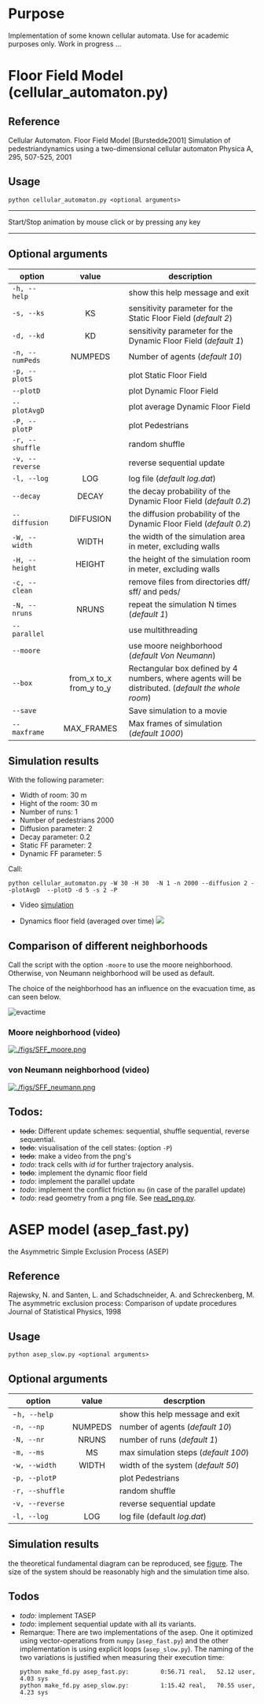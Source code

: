 # Purpose

Implementation of some known cellular automata. Use for academic purposes only.
Work in progress ...


# Floor Field Model (cellular_automaton.py)

## Reference

Cellular Automaton. Floor Field Model [Burstedde2001] Simulation of
pedestriandynamics using a two-dimensional cellular automaton Physica A, 295,
507-525, 2001

## Usage

```
python cellular_automaton.py <optional arguments>
```
---                                                                                                                                                          
Start/Stop animation by mouse click or by pressing any key                                                                                         

--- 

## Optional arguments

| option          |  value                   | description                                                                    |
|-----------------|:------------------------:|------------------------------------------------------------------------------ |
|`-h, --help`     |                          | show this help message and exit                                               |
|  `-s, --ks`     | KS                       | sensitivity parameter for the Static Floor Field (*default 2*)                |
|  `-d, --kd`     | KD                       | sensitivity parameter for the Dynamic Floor Field (*default 1*)               |
|  `-n, --numPeds`| NUMPEDS                  | Number of agents (*default 10*)                                               |
|  `-p, --plotS`  |                          | plot Static Floor Field                                                       |
|  `--plotD`      |                          | plot Dynamic Floor Field                                                      |
|  `--plotAvgD`   |                          | plot average Dynamic Floor Field                                              |
|  `-P, --plotP`  |                          | plot Pedestrians                                                              |
|  `-r, --shuffle`|                          | random shuffle                                                                |
|  `-v, --reverse`|                          | reverse sequential update                                                     |
|  `-l, --log`    |  LOG                     | log file (*default log.dat*)                                                  |
|  `--decay`      |  DECAY                   | the decay probability of the Dynamic Floor Field (*default 0.2*)              |
|  `--diffusion`  |  DIFFUSION               | the diffusion probability of the Dynamic Floor Field (*default 0.2*)          |
|  `-W, --width`  |  WIDTH                   | the width of the simulation area in meter, excluding walls                    |
|  `-H, --height` | HEIGHT                   | the height of the simulation room in meter, excluding walls                   |
|  `-c, --clean`  |                          | remove files from directories dff/ sff/ and peds/                             |
|  `-N, --nruns`  |  NRUNS                   | repeat the simulation N times (*default 1*)                                   |
|  `--parallel`   |                          | use multithreading                                                            |
|  `--moore`      |                          | use moore neighborhood (*default Von Neumann*)                                |
|  `--box`        |  from_x to_x from_y to_y | Rectangular box defined by 4 numbers, where agents will be distributed. (*default the whole room*) |
|`--save` | | Save simulation to a movie|
|`--maxframe` | MAX_FRAMES | Max frames of simulation (*default 1000*)|
                        
## Simulation results

With the following parameter: 
- Width of room: 30 m
- Hight of the room: 30 m 
- Number of runs: 1
- Number of pedestrians 2000
- Diffusion parameter: 2
- Decay parameter: 0.2
- Static FF parameter: 2
- Dynamic FF parameter: 5

Call: 

```
python cellular_automaton.py -W 30 -H 30  -N 1 -n 2000 --diffusion 2 --plotAvgD  --plotD -d 5 -s 2 -P
```
- Video
[simulation](https://youtu.be/fD4l9P24J1k)

- Dynamics floor field (averaged over time)
![](figs/DFF-avg_S2.00_D5.00.png)

## Comparison of different neighborhoods

Call the script with the option `-moore` to use the moore neighborhood. Otherwise, von Neumann neighborhood will be used as default. 

The choice of the neighborhood has an influence on the evacuation time, as can seen below.

![evactime](./figs/moore_neumann_tevac.png)

### Moore neighborhood (video)

[![./figs/SFF_moore.png](http://img.youtube.com/vi/DAzu7GkUjHc/0.jpg)](https://youtu.be/DAzu7GkUjHc)

### von Neumann neighborhood (video)

[![./figs/SFF_neumann.png](http://img.youtube.com/vi/tnQegJcclu0/0.jpg)](https://youtu.be/tnQegJcclu0)

## Todos:
  - ~~todo~~: Different update schemes: sequential, shuffle sequential, reverse sequential.
  - ~~todo~~: visualisation of the cell states: (option `-P`)
  - ~~todo~~: make a video from the png's
  - *todo*: track cells with _id_ for further trajectory analysis.
  - ~~todo~~: implement the dynamic floor field
  - *todo*: implement the parallel update
  - *todo*: implement the conflict friction `mu` (in case of the parallel update)
  - *todo*: read geometry from a png file. See [read_png.py](geometry/read_png.py).
  
  
# ASEP model (asep_fast.py)

the Asymmetric Simple Exclusion Process (ASEP)

## Reference 
Rajewsky, N. and Santen, L. and Schadschneider, A. and Schreckenberg, M.
The asymmetric exclusion process: Comparison of update procedures
Journal of Statistical Physics, 1998

## Usage 

```
python asep_slow.py <optional arguments>
```
## Optional arguments

| option          |  value                   | descrption                                                                    |
|-----------------|:-------------------------:|------------|
|  -`h, --help`  |  | show this help message and exit | 
|  `-n, --np`  | NUMPEDS |       number of agents (*default 10*)|
|  `-N, --nr` | NRUNS |         number of runs (*default 1*) |
|  `-m, --ms` | MS |  max simulation steps (*default 100*) |
|  `-w, --width`  |  WIDTH |  width of the system (*default 50*) | 
 | `-p, --plotP`  |  |  plot Pedestrians | 
 | `-r, --shuffle` | |          random shuffle|
 | `-v, --reverse` | |        reverse sequential update|
 | `-l, --log`   |  LOG |     log file (default *log.dat*) | 


## Simulation results

the theoretical fundamental diagram can be reproduced, see [figure](figs/asep_fd.png). The size of the system should be reasonably high and the simulation time also.

## Todos
- *todo*: implement TASEP
- *todo*: implement sequential update with all its variants.
- Remarque: There are two implementations of the asep. One it optimized using vector-operations from `numpy` (`asep_fast.py`) and the other implementation is using explicit loops (`asep_slow.py`). The naming of the two variations is justified when measuring their execution time:
  ```
  python make_fd.py asep_fast.py:         0:56.71 real,   52.12 user,     4.03 sys
  python make_fd.py asep_slow.py:         1:15.42 real,   70.55 user,     4.23 sys
  ```
